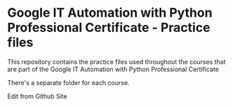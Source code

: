 # Google IT Automation with Python Professional Certificate - Practice files

This repository contains the practice files used throughout the courses that are
part of the Google IT Automation with Python Professional Certificate

There's a separate folder for each course.

Edit from Github Site
